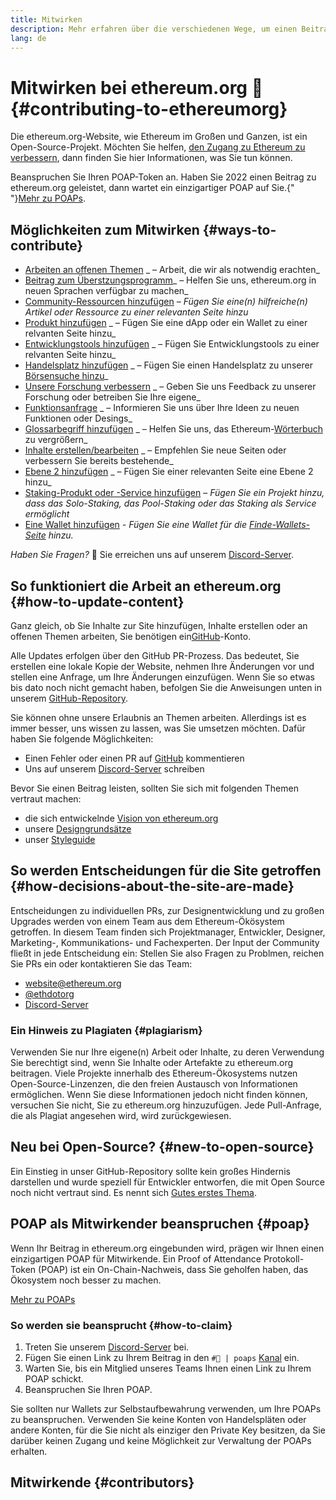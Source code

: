 ```yaml
---
title: Mitwirken
description: Mehr erfahren über die verschiedenen Wege, um einen Beitrag zu ethereum.org zu leisten
lang: de
---
```


# Mitwirken bei ethereum.org 🦄 {#contributing-to-ethereumorg}

Die ethereum.org-Website, wie Ethereum im Großen und Ganzen, ist ein Open-Source-Projekt. Möchten Sie helfen, [den Zugang zu Ethereum zu verbessern](/about/), dann finden Sie hier Informationen, was Sie tun können.

<InfoBanner shouldCenter emoji=":tada:">
  Beanspruchen Sie Ihren POAP-Token an. Haben Sie 2022 einen Beitrag zu ethereum.org geleistet, dann wartet ein einzigartiger POAP auf Sie.{" "}<a href="#poap">Mehr zu POAPs</a>.
</InfoBanner>

## Möglichkeiten zum Mitwirken {#ways-to-contribute}

- [Arbeiten an offenen Themen](https://github.com/ethereum/ethereum-org-website/issues) _ – Arbeit, die wir als notwendig erachten_
- [Beitrag zum Überstzungsprogramm](/contributing/translation-program/)_ – Helfen Sie uns, ethereum.org in neuen Sprachen verfügbar zu machen_
- [Community-Ressourcen hinzufügen](/contributing/content-resources/) _– Fügen Sie eine(n) hilfreiche(n) Artikel oder Ressource zu einer relevanten Seite hinzu_
- [Produkt hinzufügen](/contributing/adding-products/) _ – Fügen Sie eine dApp oder ein Wallet zu einer relvanten Seite hinzu_
- [Entwicklungstools hinzufügen](/contributing/adding-developer-tools/) _ – Fügen Sie Entwicklungstools zu einer relvanten Seite hinzu_
- [Handelsplatz hinzufügen](/contributing/adding-exchanges/) _ – Fügen Sie einen Handelsplatz zu unserer [Börsensuche hinzu](/get-eth/#country-picker)_
- [ Unsere Forschung verbessern](https://www.notion.so/efdn/Ethereum-org-User-Persona-Memo-b44dc1e89152457a87ba872b0dfa366c) _ – Geben Sie uns Feedback zu unserer Forschung oder betreiben Sie Ihre eigene_
- [Funktionsanfrage](https://github.com/ethereum/ethereum-org-website/issues/new?assignees=&labels=feature+%3Asparkles%3A&projects=&template=feature_request.yaml&title=Feature+request) _ – Informieren Sie uns über Ihre Ideen zu neuen Funktionen oder Desings_
- [Glossarbegriff hinzufügen](/contributing/adding-glossary-terms) _ – Helfen Sie uns, das Ethereum-[Wörterbuch](/glossary/) zu vergrößern_
- [Inhalte erstellen/bearbeiten](/contributing/#how-to-update-content) _ – Empfehlen Sie neue Seiten oder verbessern Sie bereits bestehende_
- [Ebene 2 hinzufügen](/contributing/adding-layer-2s/) _ – Fügen Sie einer relevanten Seite eine Ebene 2 hinzu_
- [Staking-Produkt oder -Service hinzufügen](/contributing/adding-staking-products/) – _Fügen Sie ein Projekt hinzu, dass das Solo-Staking, das Pool-Staking oder das Staking als Service ermöglicht_
- [Eine Wallet hinzufügen](/contributing/adding-wallets/) _- Fügen Sie eine Wallet für die [Finde-Wallets-Seite](/wallets/find-wallet/) hinzu._

_Haben Sie Fragen?_ 🤔 Sie erreichen uns auf unserem [Discord-Server](https://discord.gg/CetY6Y4).

## So funktioniert die Arbeit an ethereum.org {#how-to-update-content}

Ganz gleich, ob Sie Inhalte zur Site hinzufügen, Inhalte erstellen oder an offenen Themen arbeiten, Sie benötigen ein[GitHub](https://github.com)-Konto.

Alle Updates erfolgen über den GitHub PR-Prozess. Das bedeutet, Sie erstellen eine lokale Kopie der Website, nehmen Ihre Änderungen vor und stellen eine Anfrage, um Ihre Änderungen einzufügen. Wenn Sie so etwas bis dato noch nicht gemacht haben, befolgen Sie die Anweisungen unten in unserem [GitHub-Repository](https://github.com/ethereum/ethereum-org-website).

Sie können ohne unsere Erlaubnis an Themen arbeiten. Allerdings ist es immer besser, uns wissen zu lassen, was Sie umsetzen möchten. Dafür haben Sie folgende Möglichkeiten:

- Einen Fehler oder einen PR auf [GitHub](https://github.com/ethereum/ethereum-org-website) kommentieren
- Uns auf unserem [Discord-Server](https://discord.gg/CetY6Y4) schreiben

Bevor Sie einen Beitrag leisten, sollten Sie sich mit folgenden Themen vertraut machen:

- die sich entwickelnde [Vision von ethereum.org](/about/)
- unsere [Designgrundsätze](/contributing/design-principles/)
- unser [Styleguide](/contributing/style-guide/)

## So werden Entscheidungen für die Site getroffen {#how-decisions-about-the-site-are-made}

Entscheidungen zu individuellen PRs, zur Designentwicklung und zu großen Upgrades werden von einem Team aus dem Ethereum-Ökösystem getroffen. In diesem Team finden sich Projektmanager, Entwickler, Designer, Marketing-, Kommunikations- und Fachexperten. Der Input der Community fließt in jede Entscheidung ein: Stellen Sie also Fragen zu Problmen, reichen Sie PRs ein oder kontaktieren Sie das Team:

- [website@ethereum.org](mailto:website@ethereum.org)
- [@ethdotorg](https://twitter.com/ethdotorg)
- [Discord-Server](https://discord.gg/CetY6Y4)

### Ein Hinweis zu Plagiaten {#plagiarism}

Verwenden Sie nur Ihre eigene(n) Arbeit oder Inhalte, zu deren Verwendung Sie berechtigt sind, wenn Sie Inhalte oder Artefakte zu ethereum.org beitragen. Viele Projekte innerhalb des Ethereum-Ökosystems nutzen Open-Source-Linzenzen, die den freien Austausch von Informationen ermöglichen. Wenn Sie diese Informationen jedoch nicht finden können, versuchen Sie nicht, Sie zu ethereum.org hinzuzufügen. Jede Pull-Anfrage, die als Plagiat angesehen wird, wird zurückgewiesen.

## Neu bei Open-Source? {#new-to-open-source}

Ein Einstieg in unser GitHub-Repository sollte kein großes Hindernis darstellen und wurde speziell für Entwickler entworfen, die mit Open Source noch nicht vertraut sind. Es nennt sich [Gutes erstes Thema](https://github.com/ethereum/ethereum-org-website/issues?q=is%3Aopen+is%3Aissue+label%3A%22good+first+issue%22).

## POAP als Mitwirkender beanspruchen {#poap}

Wenn Ihr Beitrag in ethereum.org eingebunden wird, prägen wir Ihnen einen einzigartigen POAP für Mitwirkende. Ein Proof of Attendance Protokoll- Token (POAP) ist ein On-Chain-Nachweis, dass Sie geholfen haben, das Ökosystem noch besser zu machen.

[Mehr zu POAPs](https://www.poap.xyz/)

### So werden sie beansprucht {#how-to-claim}

1. Treten Sie unserem [Discord-Server](https://discord.gg/E8dET2ux8y) bei.
2. Fügen Sie einen Link zu Ihrem Beitrag in den `#🥇 | poaps` [Kanal](https://discord.com/channels/714888181740339261/804005643211898911) ein.
3. Warten Sie, bis ein Mitglied unseres Teams Ihnen einen Link zu Ihrem POAP schickt.
4. Beanspruchen Sie Ihren POAP.

Sie sollten nur Wallets zur Selbstaufbewahrung verwenden, um Ihre POAPs zu beanspruchen. Verwenden Sie keine Konten von Handelspläten oder andere Konten, für die Sie nicht als einziger den Private Key besitzen, da Sie darüber keinen Zugang und keine Möglichkeit zur Verwaltung der POAPs erhalten.

## Mitwirkende {#contributors}

<Contributors />
